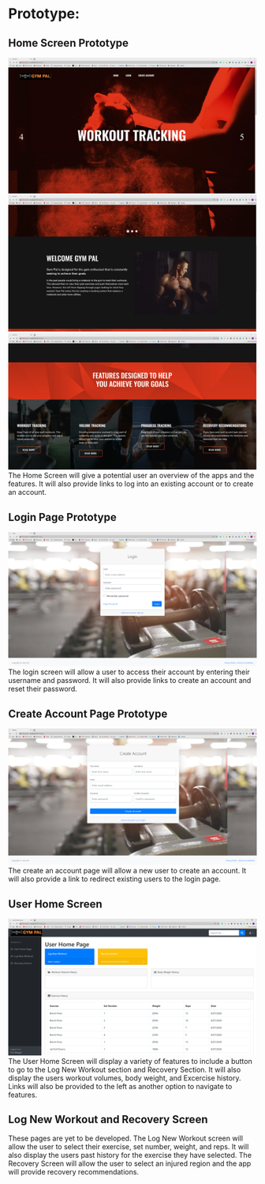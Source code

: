 # Prototype:

## Home Screen Prototype
![Home Screen Part 1](https://github.com/Tim-coder-ops/Gym-Pal/blob/master/Prototypes/HomeScreen1.PNG)
![Home Screen Part 2](https://github.com/Tim-coder-ops/Gym-Pal/blob/master/Prototypes/HomeScreen2.PNG)
![Home Screen Part 3](https://github.com/Tim-coder-ops/Gym-Pal/blob/master/Prototypes/HomeScreen3.PNG)
The Home Screen will give a potential user an overview of the apps and the features. It will also provide links to log into an existing account or to create an account.

## Login Page Prototype
![Login Screen](https://github.com/Tim-coder-ops/Gym-Pal/blob/master/Prototypes/LoginScreen.PNG)
The login screen will allow a user to access their account by entering their username and password. It will also provide links to create an account and reset their password.

## Create Account Page Prototype
![Register Screen](https://github.com/Tim-coder-ops/Gym-Pal/blob/master/Prototypes/RegisterScreen.PNG)
The create an account page will allow a new user to create an account. It will also provide a link to redirect existing users to the login page.

## User Home Screen
![User Home Screen](https://github.com/Tim-coder-ops/Gym-Pal/blob/master/Prototypes/UserHomeScreen.PNG)
The User Home Screen will display a variety of features to include a button to go to the Log New Workout section and Recovery Section. It will also display the users workout volumes, body weight, and Excercise history. Links will also be provided to the left as another option to navigate to features.

## Log New Workout and Recovery Screen
These pages are yet to be developed. The Log New Workout screen will allow the user to select their exercise, set number, weight, and reps. It will also display the users past history for the exercise they have selected. The Recovery Screen will allow the user to select an injured region and the app will provide recovery recommendations.
